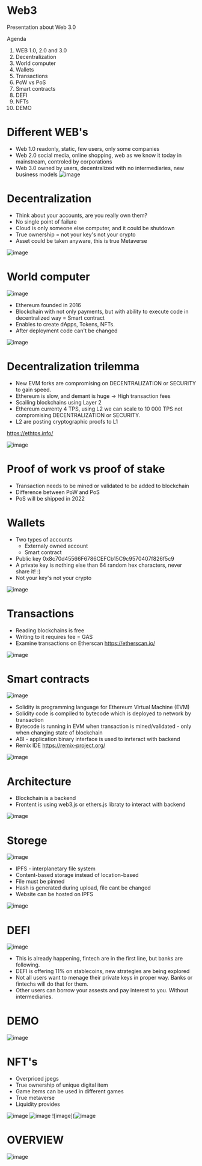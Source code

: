 # Web3
Presentation about Web 3.0

Agenda
1. WEB 1.0, 2.0 and 3.0
2. Decentralization
3. World computer
5. Wallets
6. Transactions
7. PoW vs PoS
8. Smart contracts
9. DEFI
10. NFTs
11. DEMO

# Different WEB's #
* Web 1.0 readonly, static, few users, only some companies
* Web 2.0 social media, online shopping, web as we know it today in mainstream, controled by corporations
* Web 3.0 owned by users, decentralized with no intermediaries, new business models 
![image](https://images.ctfassets.net/6g4gfm8wk7b6/7c535zBiycZLdLW1e8TTcv/2996e54c9eb3c812e272e431edf146ad/21.12.02_Web3.png?w=1860&fm=jpg&fl=progressive)

# Decentralization #
* Think about your accounts, are you really own them?
* No single point of failure
* Cloud is only someone else computer, and it could be shutdown
* True ownership = not your key's not your crypto
* Asset could be taken anyware, this is true Metaverse

![image](https://user-images.githubusercontent.com/38141864/151431595-00e8265e-aff9-43d4-a85f-b8a427c78d7c.png)

# World computer #
![image](https://user-images.githubusercontent.com/38141864/151432185-828055ff-f933-461e-b210-7e3f68c27c55.png)

* Ethereum founded in 2016 
* Blockchain with not only payments, but with ability to execute code in decentralized way = Smart contract
* Enables to create dApps, Tokens, NFTs.
* After deployment code can't be changed

![image](https://user-images.githubusercontent.com/38141864/151434669-af99308e-bea7-475c-924c-3b4ee4b5419e.png)

# Decentralization trilemma #
* New EVM forks are compromising on DECENTRALIZATION or SECURITY to gain speed.
* Ethereum is slow, and demant is huge -> High transaction fees
* Scailing blockchains using Layer 2 
* Ethereum currenty 4 TPS, using L2 we can scale to 10 000 TPS not compromising DECENTRALIZATION or SECURITY.
* L2 are posting cryptographic proofs to L1 

https://ethtps.info/

![image](https://user-images.githubusercontent.com/38141864/151760555-a63a5347-a067-41ec-aeeb-75f658c79c4b.png)

# Proof of work vs proof of stake #
* Transaction needs to be mined or validated to be added to blockchain
* Difference between PoW and PoS
*  PoS will be shipped in 2022

# Wallets #

* Two types of accounts
  * Externaly owned account
  * Smart contract  
* Public key 0x8c70d45566F6786CEFCb15C9c9570407f826f5c9
* A private key is nothing else than 64 random hex characters, never share it! :)
* Not your key's not your crypto

![image](https://user-images.githubusercontent.com/38141864/151434979-40330c4e-1667-492d-bc9d-a8d88b0691e1.png)

# Transactions #
* Reading blockchains is free
* Writing to it requires fee = GAS
* Examine transactions on Etherscan https://etherscan.io/

![image](https://user-images.githubusercontent.com/38141864/151436862-d5cbea24-6fab-4391-9117-f854e9029891.png)

# Smart contracts #
![image](https://user-images.githubusercontent.com/38141864/151758893-c377e21f-9447-446e-beb8-10ddc303b3b0.png)

* Solidity is programming language for Ethereum Virtual Machine (EVM)
* Solidity code is compiled to bytecode which is deployed to network by transaction 
* Bytecode is running in EVM when transaction is mined/validated - only when changing state of blockchain
* ABI - application binary interface is used to inrteract with backend
* Remix IDE https://remix-project.org/

![image](https://user-images.githubusercontent.com/38141864/151759959-d3ec23c9-5a6c-443a-a101-08cc616a710c.png)


# Architecture #
* Blockchain is a backend
* Frontent is using web3.js or ethers.js libraty to interact with backend

![image](https://user-images.githubusercontent.com/38141864/151440624-f7630b40-a3b3-4612-b9e8-f92329f24685.png)

# Storege #
![image](https://user-images.githubusercontent.com/38141864/151760112-27f3fedc-0ee9-4ec9-a080-465dcaaea39b.png)

* IPFS - interplanetary file system
* Content-based storage instead of location-based
* File must be pinned
* Hash is generated during upload, file cant be changed
* Website can be hosted on IPFS

![image](https://miro.medium.com/max/1310/0*1rGbLPMxd_6CwFCJ)

# DEFI #
![image](https://user-images.githubusercontent.com/38141864/151437688-d006eb02-efba-4057-8134-4288142ff452.png)

* This is already happening, fintech are in the first line, but banks are following.
* DEFI is offering 11% on stablecoins, new strategies are being explored
* Not all users want to menage their private keys in proper way. Banks or fintechs will do that for them. 
* Other users can borrow your assests and pay interest to you. Without intermediaries.

# DEMO # 
![image](https://user-images.githubusercontent.com/38141864/151765682-da002f15-0505-43c7-a330-8ee2b08ac5e6.png)



# NFT's # 
* Overpriced jpegs
* True ownership of unique digital item
* Game items can be used in different games
* True metaverse
* Liquidity provides

![image](https://en.wikipedia.org/wiki/CryptoPunks#/media/File:Cryptopunks_general.jpg)
![image](https://cdn.wallpapersafari.com/6/83/w845fo.png)
![image](![image](https://user-images.githubusercontent.com/38141864/151765226-df06f260-a684-4f39-b5f2-ade10f6faf27.png)

# OVERVIEW #

![image](https://user-images.githubusercontent.com/38141864/151795611-8ae73667-9fdb-4e16-bf4f-13ade20c66ef.png)









